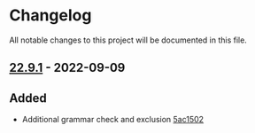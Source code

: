 # Changelog

All notable changes to this project will be documented in this file.

## [22.9.1] - 2022-09-09

## Added
* Additional grammar check and exclusion [5ac1502](https://github.com/greenbone/troubadix/commit/5ac1502)

[22.9.1]: https://github.com/greenbone/troubadix/compare/v22.9.0...22.9.1